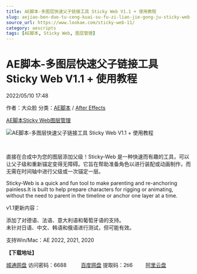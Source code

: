 ```yaml
---
title: AE脚本-多图层快速父子链接工具 Sticky Web V1.1 + 使用教程
slug: aejiao-ben-duo-tu-ceng-kuai-su-fu-zi-lian-jie-gong-ju-sticky-web-v1-1-shi-yong-jiao-cheng
source_url: https://www.lookae.com/sticky-web-11/
category: aescripts
tags: [AE脚本, Sticky Web, 图层管理]
---
```

# AE脚本-多图层快速父子链接工具 Sticky Web V1.1 + 使用教程

2022/05/10 17:48

作者：大众脸
分类：[AE脚本](https://www.lookae.com/after-effects/aescripts/) / [After Effects](https://www.lookae.com/after-effects/)

[AE脚本](https://www.lookae.com/tag/ae%e8%84%9a%e6%9c%ac/)[Sticky Web](https://www.lookae.com/tag/sticky-web/)[图层管理](https://www.lookae.com/tag/%e5%9b%be%e5%b1%82%e7%ae%a1%e7%90%86/)

![AE脚本-多图层快速父子链接工具 Sticky Web V1.1 + 使用教程](https://www.lookae.com/wp-content/uploads/2022/05/Sticky-Web.jpg "AE脚本-多图层快速父子链接工具 Sticky Web V1.1 + 使用教程-LookAE.com")

[﻿﻿﻿](https://cloud.video.taobao.com//play/u/705956171/p/1/e/6/t/1/358302417293.mp4)

直接在合成中为您的图层添加父级！Sticky-Web 是一种快速而有趣的工具，可以让父子级和重新锚定变得无障碍。它旨在帮助准备角色以进行装配或动画制作，而无需在时间轴中进行父级或一次锚定一层。

Sticky-Web is a quick and fun tool to make parenting and re-anchoring painless.It is built to help prepare characters for rigging or animating, without the need to parent in the timeline or anchor one layer at a time.

v1.1更新内容：

添加了对德语、法语、意大利语和葡萄牙语的支持。  
未针对日语、中文、韩语和俄语进行测试，但可能有效。

支持Win/Mac：AE 2022, 2021, 2020

**【下载地址】**

[城通网盘](https://url70.ctfile.com/f/2827370-578648830-3ae3e6?p=4431) 访问密码：6688          [百度网盘](https://pan.baidu.com/s/1MJgJSNhrAL5voGgFchtsZw?pwd=2ti6) 提取码：2ti6         [阿里云盘](https://www.aliyundrive.com/s/ht6HucnpLxR)
